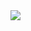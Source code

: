 
<img src="https://capsule-render.vercel.app/api?type=transparent&color=auto&height=200&section=header&text=Welcome My Github!&fontSize=90" />
